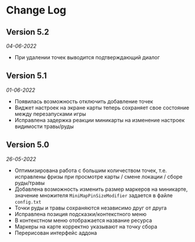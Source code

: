 # Change Log

## Version 5.2

_04-06-2022_

- При удалении точек выводится подтверждающий диалог

## Version 5.1

_01-06-2022_

- Появилась возможность отключить добавление точек
- Виджет настроек на экране карты теперь сохраняет свое состояние между перезапусками игры
- Исправлена задержка реакции миникарты на изменение настроек видимости травы/руды

## Version 5.0

_26-05-2022_

- Оптимизирована работа с большим количеством точек, т.е. исправлены фризы при просмотре карты / смене локации / сборе руды/травы
- Добавлена возможность изменить размер маркеров на миникарте, значение множителя `MiniMapPinSizeModifier` задается в файле `config.txt`
- Точки руды и травы сохраняются независимо друг от друга
- Исправлена позиция подсказки/контекстного меню
- В контекстном меню отображается название ресурса
- Маркеры на карте корректно указывают на точку сбора
- Перерисован интерфейс аддона